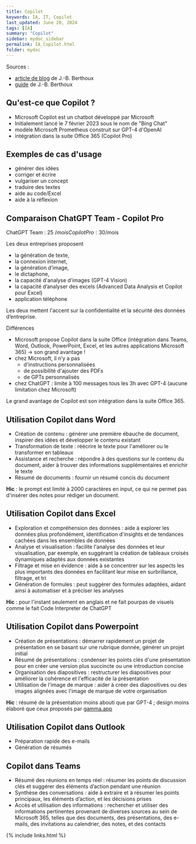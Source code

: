 ```yaml
---
title: Copilot
keywords: IA, IT, Copilot
last_updated: June 20, 2024
tags: [IA]
summary: "Copilot"
sidebar: mydoc_sidebar
permalink: IA_Copilot.html
folder: mydoc
---
```


Sources :
- [article de blog](https://academieweb3.com/co-pilot-vs-chat-gpt/) de J.-B. Berthoux
- [guide]([https://file.notion.so/f/f/e0c4cd4c-5dcc-4d82-b312-433753e87d14/2b40c57b-e892-431a-8fd3-7d023aab9698/Guide_Ultime_de_Copilot.pdf?id=a75703d4-c83a-4548-b3bc-53ff06c6711b&table=block&spaceId=e0c4cd4c-5dcc-4d82-b312-433753e87d14&expirationTimestamp=1718956800000&signature=13mqIKaqCuXZenG_o4xegauo0hm1d3VUDxtqIDhxSKc&downloadName=Guide+Ultime+de+Copilot.pdf) de J.-B. Berthoux

## Qu'est-ce que Copilot ?
- Microsoft Copilot est un chatbot développé par Microsoft
- Initialement lancé le 7 février 2023 sous le nom de "Bing Chat"
- modèle Microsoft Prometheus construit sur GPT-4 d'OpenAI
- intégration dans la suite Office 365 (Copilot Pro)

## Exemples de cas d'usage

- générer des idées
- corriger et écrire
- vulgariser un concept
- traduire des textes
- aide au code/Excel
- aide à la réflexion



## Comparaison ChatGPT Team - Copilot Pro

ChatGPT Team : 25 $/mois
Copilot Pro :  30$/mois

Les deux entreprises proposent 
- la génération de texte,
- la connexion internet,
- la génération d’image,
- le dictaphone,
- la capacité d'analyse d'images (GPT-4 Vision)
- la capacité d’analyser des excels (Advanced Data Analysis et Copilot pour Excel)
- application téléphone 

Les deux mettent l'accent sur la confidentialité et la sécurité des données d’entreprise. 

Différences
- Microsoft propose Copilot dans la suite Office (intégration dans Teams, Word, Outlook, PowerPoint, Excel, et les autres applications Microsoft 365)  -> son grand avantage !
- chez Microsoft, il n’y a pas
    - d'instructions personnalisées
    - de possibilité d'ajouter des PDFs
    - de GPTs personnalisés
- chez ChatGPT : limite à 100 messages tous les 3h avec GPT-4 (aucune limitation chez Microsoft)

Le grand avantage de Copilot est son intégration dans la suite Office 365.


## Utilisation Copilot dans Word  

- Création de contenu : générer une première ébauche de document, inspirer des idées et développer le contenu existant
- Transformation de texte : réécrire le texte pour l'améliorer ou le transformer en tableaux
- Assistance et recherche : répondre à des questions sur le contenu du document, aider à trouver des informations supplémentaires et enrichir le texte
- Résumé de documents : fournir un résumé concis du document

**Hic** : le prompt est limité à 2000 caractères en input, ce qui ne permet pas d'insérer des notes pour rédiger un document. 

## Utilisation Copilot dans Excel  

- Exploration et compréhension des données : aide à explorer les données plus profondément, identification d'insights et de tendances cachées dans les ensembles de données
- Analyse et visualisation : facilite l'analyse des données et leur visualisation, par exemple, en suggérant la création de tableaux croisés dynamiques adaptés aux données existantes
- Filtrage et mise en évidence : aide à se concentrer sur les aspects les plus importants des données en facilitant leur mise en surbrillance, filtrage, et tri
- Génération de formules : peut suggérer des formules adaptées, aidant ainsi à automatiser et à préciser les analyses

**Hic** : pour l'instant seulement en anglais et ne fait pourpas de visuels comme le fait Code Interpreter de ChatGPT 

## Utilisation Copilot dans Powerpoint 

- Création de présentations : démarrer rapidement un projet de présentation en se basant sur une rubrique donnée, générer un projet initial
- Résumé de présentations : condenser les points clés d'une présentation pour en créer une version plus succincte ou une introduction concise
- Organisation des diapositives : restructurer les diapositives pour améliorer la cohérence et l'efficacité de la présentation
- Utilisation de l'image de marque : aider à créer des diapositives ou des images alignées avec l'image de marque de votre organisation

**Hic** : résumé de la présentation moins abouti que par GPT-4 ; design moins élaboré que ceux proposés par [gamma.app](https://gamma.app/)

## Utilisation Copilot dans Outlook 

- Préparation rapide des e-mails 
- Génération de résumés 

## Copilot dans Teams 

- Résumé des réunions en temps réel : résumer les points de discussion clés et suggérer des éléments d’action pendant une réunion
- Synthèse des conversations : aide à extraire et à résumer les points principaux, les éléments d’action, et les décisions prises
- Accès et utilisation des informations : rechercher et utiliser des informations pertinentes provenant de diverses sources au sein de Microsoft 365, telles que des documents, des présentations, des e-mails, des invitations au calendrier, des notes, et des contacts

{% include links.html %}
